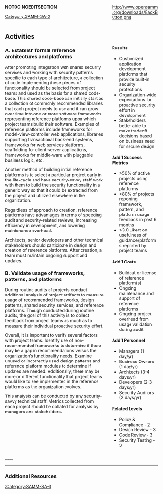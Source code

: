 <div style="float:left; width:65%;">

</div>

<div style="float:right; width:30%;">

[<http://www.opensamm.org/downloads/BackButton.png>](http://www.owasp.org/index.php/SAMM_-_Construction)

</div>

<div style="width:100%; float:left;">

<div style="width:30%; float:right; padding-top:50px; padding-left:10px;">

#### Results

  - Customized application development platforms that provide built-in
    security protections
  - Organization-wide expectations for proactive security effort in
    development
  - Stakeholders better able to make tradeoff decisions based on
    business need for secure design

#### Add’l Success Metrics

  - \>50% of active projects using reference platforms
  - \>80% of projects reporting framework, pattern, and platform usage
    feedback in past 6 months
  - \>3.0 Likert on usefulness of guidance/platforms reported by project
    teams

#### Add’l Costs

  - Buildout or license of reference platform(s)
  - Ongoing maintenance and support of reference platforms
  - Ongoing project overhead from usage validation during audit

#### Add’l Personnel

  - Managers (1 day/yr)
  - Business Owners (1 day/yr)
  - Architects (3-4 days/yr)
  - Developers (2-3 days/yr)
  - Security Auditors (2 days/yr)

#### Related Levels

  - Policy & Compliance - 2
  - Design Review - 3
  - Code Review - 3
  - Security Testing - 3

</div>

<div style="float:left; width:65%;">

## Activities

### A. Establish formal reference architectures and platforms

After promoting integration with shared security services and working
with security patterns specific to each type of architecture, a
collection of code implementing these pieces of functionality should be
selected from project teams and used as the basis for a shared
code-base. This shared code-base can initially start as a collection of
commonly recommended libraries that each project needs to use and it can
grow over time into one or more software frameworks representing
reference platforms upon which project teams build their software.
Examples of reference platforms include frameworks for
model-view-controller web applications, libraries supporting
transactional back-end systems, frameworks for web services platforms,
scaffolding for client-server applications, frameworks for middle-ware
with pluggable business logic, etc.

Another method of building initial reference platforms is to select a
particular project early in the life-cycle and have security-savvy staff
work with them to build the security functionality in a generic way so
that it could be extracted from the project and utilized elsewhere in
the organization.

Regardless of approach to creation, reference platforms have advantages
in terms of speeding audit and security-related reviews, increasing
efficiency in development, and lowering maintenance overhead.

Architects, senior developers and other technical stakeholders should
participate in design and creation of reference platforms. After
creation, a team must maintain ongoing support and updates.

### B. Validate usage of frameworks, patterns, and platforms

During routine audits of projects conduct additional analysis of project
artifacts to measure usage of recommended frameworks, design patterns,
shared security services, and reference platforms. Though conducted
during routine audits, the goal of this activity is to collect feedback
from project teams as much as to measure their individual proactive
security effort.

Overall, it is important to verify several factors with project teams.
Identify use of non-recommended frameworks to determine if there may be
a gap in recommendations versus the organization’s functionality needs.
Examine unused or incorrectly used design patterns and reference
platform modules to determine if updates are needed. Additionally, there
may be more or different functionality that project teams would like to
see implemented in the reference platforms as the organization evolves.

This analysis can be conducted by any security-savvy technical staff.
Metrics collected from each project should be collated for analysis by
managers and stakeholders.

</div>

</div>

<div style="float:left; width:100%;">




\----

-----

### Additional Resources

[:Category:SAMM-SA-3](:Category:SAMM-SA-3 "wikilink")

</div>

__NOTOC__ __NOEDITSECTION__

[Category:SAMM-SA-3](Category:SAMM-SA-3 "wikilink")